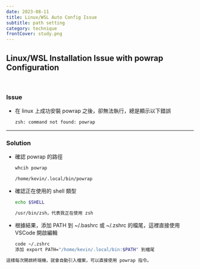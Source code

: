 ```yaml
---
date: 2023-08-11
title: Linux/WSL Auto Config Issue
subtitle: path setting
category: technique 
frontCover: study.png
---
```


## Linux/WSL Installation Issue with powrap Configuration

<br>

### Issue
- 在 linux 上成功安裝 powrap 之後，卻無法執行，總是顯示以下錯誤
    ```bash
    zsh: command not found: powrap
    ```

<hr style="border-color: rgb(161, 161, 161, 0.5);">

### Solution
- 確認 powrap 的路徑
    ```bash
    whcih powrap
    ```
    ```def
    /home/kevin/.local/bin/powrap
    ```

- 確認正在使用的 shell 類型
    ```bash
    echo $SHELL
    ```
    ```def
    /usr/bin/zsh，代表我正在使用 zsh
    ```

- 根據結果，添加 PATH 到 ~/.bashrc 或 ~/.zshrc 的檔尾，這裡直接使用 VSCode 開啟編輯
    ``` bash
    code ~/.zshrc
    添加 export PATH="/home/kevin/.local/bin:$PATH" 到檔尾
    ```

```def
這樣每次開啟終端機，就會自動引入檔案，可以直接使用 powrap 指令。
```